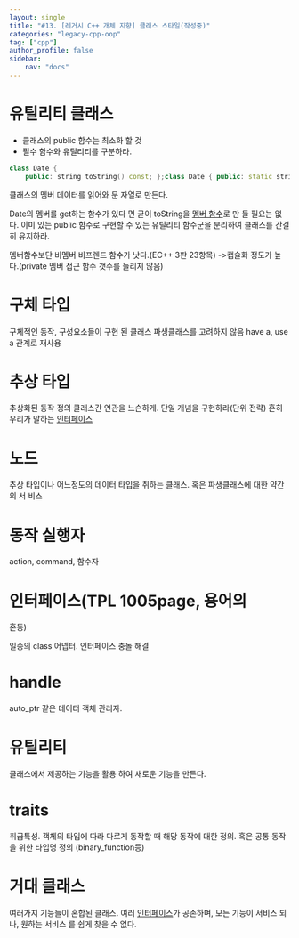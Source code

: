```yaml
---
layout: single
title: "#13. [레거시 C++ 개체 지향] 클래스 스타일(작성중)"
categories: "legacy-cpp-oop"
tag: ["cpp"]
author_profile: false
sidebar: 
    nav: "docs"
---
```


# 유틸리티 클래스

* 클래스의 public 함수는 최소화 할 것
* 필수 함수와 유틸리티를 구분하라. 

```cpp
class Date { 
    public: string toString() const; };class Date { public: static string toString(const Date& d); };class DateUtil { public: static string toString(const Date& d); };namespace DateUtil { string toString(const Date&d); }
```

클래스의 멤버 데이터를 읽어와 문
자열로 만든다.

Date의 멤버를 get하는 함수가 있다
면 굳이 toString을 [멤버 함수](https://tango1202.github.io/legacy-cpp-oop/legacy-cpp-oop-member-function/#%EB%A9%A4%EB%B2%84-%ED%95%A8%EC%88%98)로 만
들 필요는 없다. 이미 있는 public 함수로 구현할 수
있는 유틸리티 함수군을 분리하여
클래스를 간결히 유지하라.

멤버함수보단 비멤버 비프렌드 함수가 낫다.(EC++ 3판 23항목) ->캡슐화 정도가 높다.(private 멤버 접근 함수 갯수를 늘리지 않음)

# 구체 타입

구체적인 동작, 구성요소들이 구현
된 클래스
파생클래스를 고려하지 않음
have a, use a 관계로 재사용

# 추상 타입

추상화된 동작 정의
클래스간 연관을 느슨하게. 단일 개념을 구현하라(단위 전략)
흔히 우리가 말하는 [인터페이스](https://tango1202.github.io/legacy-cpp-oop/legacy-cpp-oop-abstract-class-interface/#%EC%9D%B8%ED%84%B0%ED%8E%98%EC%9D%B4%EC%8A%A4)

# 노드

추상 타입이나 어느정도의 데이터
타입을 취하는 클래스. 혹은 파생클래스에 대한 약간의 서
비스

# 동작 실행자

action, command, 함수자

# 인터페이스(TPL 1005page, 용어의
혼동)

일종의 class 어뎁터. 인터페이스
충돌 해결

# handle

auto_ptr 같은 데이터 객체 관리자.

# 유틸리티

클래스에서 제공하는 기능을 활용
하여 새로운 기능을 만든다.

# traits

취급특성. 객체의 타입에 따라 다르게 동작할
때 해당 동작에 대한 정의. 혹은 공통 동작을 위한 타입명 정의
(binary_function등)

# 거대 클래스

여러가지 기능들이 혼합된 클래스. 여러 [인터페이스](https://tango1202.github.io/legacy-cpp-oop/legacy-cpp-oop-abstract-class-interface/#%EC%9D%B8%ED%84%B0%ED%8E%98%EC%9D%B4%EC%8A%A4)가 공존하며, 모든
기능이 서비스 되나, 원하는 서비스
를 쉽게 찾을 수 없다.

